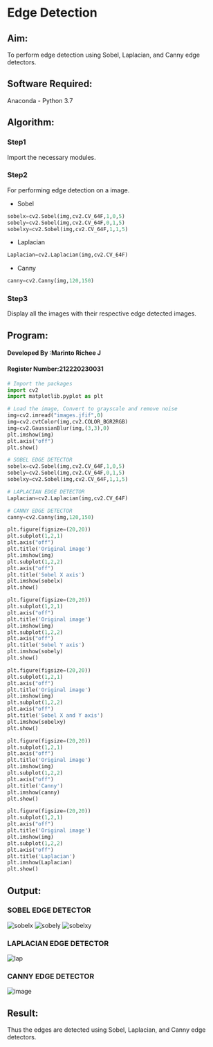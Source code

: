 # Edge Detection
## Aim:
To perform edge detection using Sobel, Laplacian, and Canny edge detectors.

## Software Required:
Anaconda - Python 3.7


## Algorithm:
### Step1
Import the necessary modules.
### Step2
For performing edge detection on a image. 
- Sobel 
```python
sobelx=cv2.Sobel(img,cv2.CV_64F,1,0,5)
sobely=cv2.Sobel(img,cv2.CV_64F,0,1,5)
sobelxy=cv2.Sobel(img,cv2.CV_64F,1,1,5)
```
- Laplacian
```python
Laplacian=cv2.Laplacian(img,cv2.CV_64F)
```
- Canny
```python
canny=cv2.Canny(img,120,150)
```
### Step3
Display all the images with their respective edge detected images.
 
## Program:
#### Developed By   :Marinto Richee J
#### Register Number:212220230031
``` Python
# Import the packages
import cv2 
import matplotlib.pyplot as plt

# Load the image, Convert to grayscale and remove noise
img=cv2.imread("images.jfif",0)
img=cv2.cvtColor(img,cv2.COLOR_BGR2RGB)
img=cv2.GaussianBlur(img,(3,3),0)
plt.imshow(img)
plt.axis("off")
plt.show()

# SOBEL EDGE DETECTOR
sobelx=cv2.Sobel(img,cv2.CV_64F,1,0,5)
sobely=cv2.Sobel(img,cv2.CV_64F,0,1,5)
sobelxy=cv2.Sobel(img,cv2.CV_64F,1,1,5)

# LAPLACIAN EDGE DETECTOR
Laplacian=cv2.Laplacian(img,cv2.CV_64F)

# CANNY EDGE DETECTOR
canny=cv2.Canny(img,120,150)

plt.figure(figsize=(20,20))
plt.subplot(1,2,1)
plt.axis("off")
plt.title('Original image')
plt.imshow(img)
plt.subplot(1,2,2)
plt.axis("off")
plt.title('Sobel X axis')
plt.imshow(sobelx)
plt.show()

plt.figure(figsize=(20,20))
plt.subplot(1,2,1)
plt.axis("off")
plt.title('Original image')
plt.imshow(img)
plt.subplot(1,2,2)
plt.axis("off")
plt.title('Sobel Y axis')
plt.imshow(sobely)
plt.show()

plt.figure(figsize=(20,20))
plt.subplot(1,2,1)
plt.axis("off")
plt.title('Original image')
plt.imshow(img)
plt.subplot(1,2,2)
plt.axis("off")
plt.title('Sobel X and Y axis')
plt.imshow(sobelxy)
plt.show()

plt.figure(figsize=(20,20))
plt.subplot(1,2,1)
plt.axis("off")
plt.title('Original image')
plt.imshow(img)
plt.subplot(1,2,2)
plt.axis("off")
plt.title('Canny')
plt.imshow(canny)
plt.show()

plt.figure(figsize=(20,20))
plt.subplot(1,2,1)
plt.axis("off")
plt.title('Original image')
plt.imshow(img)
plt.subplot(1,2,2)
plt.axis("off")
plt.title('Laplacian')
plt.imshow(Laplacian)
plt.show()

```
## Output:
### SOBEL EDGE DETECTOR
![sobelx](https://user-images.githubusercontent.com/65499285/168112550-6d99db26-e4b2-4a02-ac41-231c204442dd.png)
![sobely](https://user-images.githubusercontent.com/65499285/168112574-b9e59804-fc44-47f6-bd46-3d22c3ea23fa.png)
![sobelxy](https://user-images.githubusercontent.com/65499285/168112564-bd0d9fa7-d8ef-4460-93f3-618be4106560.png)

### LAPLACIAN EDGE DETECTOR
![lap](https://user-images.githubusercontent.com/65499285/168112779-fb06102b-4427-4efd-9cd0-5ae269c2db89.png)

### CANNY EDGE DETECTOR
![image](https://user-images.githubusercontent.com/65499285/168112104-c5b6759e-5c34-453b-99e0-e19df87d184e.png)

## Result:
Thus the edges are detected using Sobel, Laplacian, and Canny edge detectors.
